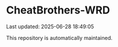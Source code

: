 # CheatBrothers-WRD

Last updated: 2025-06-28 18:49:05

This repository is automatically maintained.
